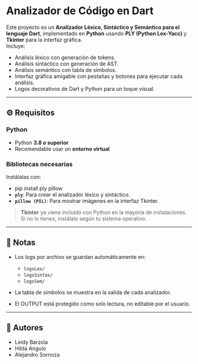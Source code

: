 # Analizador de Código en Dart

Este proyecto es un **Analizador Léxico, Sintáctico y Semántico para el lenguaje Dart**, implementado en **Python** usando **PLY (Python Lex-Yacc)** y **Tkinter** para la interfaz gráfica.  
Incluye:
- Análisis léxico con generación de tokens.
- Análisis sintáctico con generación de AST.
- Análisis semántico con tabla de símbolos.
- Interfaz gráfica amigable con pestañas y botones para ejecutar cada análisis.
- Logos decorativos de Dart y Python para un toque visual.

---

## ⚙️ Requisitos

### Python

- Python **3.8 o superior**
- Recomendable usar un **entorno virtual**

### Bibliotecas necesarias

Instálalas con:

- pip install ply pillow
- **`ply`**: Para crear el analizador léxico y sintáctico.
- **`pillow (PIL)`**: Para mostrar imágenes en la interfaz Tkinter.

> **Tkinter** ya viene incluido con Python en la mayoría de instalaciones.  
> Si no lo tienes, instálalo según tu sistema operativo.

---

## 📝 Notas

- Los logs por archivo se guardan automáticamente en:
  - `logsLex/`
  - `logsSintax/`
  - `logsSem/`

- La tabla de símbolos se muestra en la salida de cada analizador.
- El OUTPUT está protegido como solo lectura, no editable por el usuario.

---

## 👥 Autores

- Leidy Barzola
- Hilda Angulo
- Alejandro Sornoza
